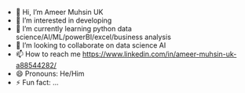 - 👋 Hi, I’m Ameer Muhsin UK
- 👀 I’m interested in developing
- 🌱 I’m currently learning python data science/AI/ML/powerBI/excel/business analysis
- 💞️ I’m looking to collaborate on data science AI
- 📫 How to reach me https://www.linkedin.com/in/ameer-muhsin-uk-a88544282/
- 😄 Pronouns: He/Him
- ⚡ Fun fact: ...

<!---
Ameer-Muhsin/Ameer-Muhsin is a ✨ special ✨ repository because its `README.md` (this file) appears on your GitHub profile.
You can click the Preview link to take a look at your changes.
--->
